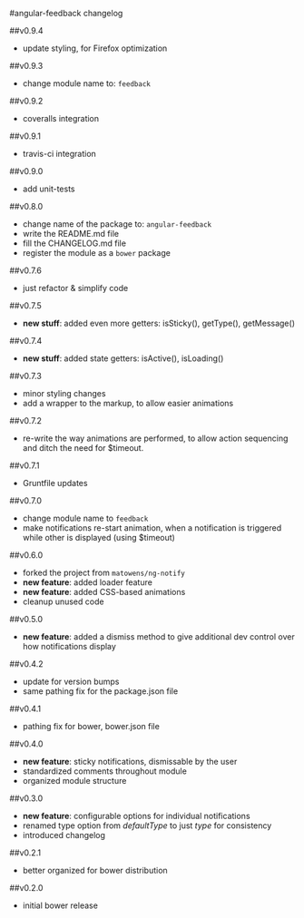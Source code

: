 #angular-feedback changelog

##v0.9.4
- update styling, for Firefox optimization

##v0.9.3
- change module name to: `feedback`

##v0.9.2
- coveralls integration

##v0.9.1
- travis-ci integration

##v0.9.0
- add unit-tests

##v0.8.0
- change name of the package to: `angular-feedback`
- write the README.md file
- fill the CHANGELOG.md file
- register the module as a `bower` package

##v0.7.6
- just refactor & simplify code

##v0.7.5
- **new stuff**: added even more getters: isSticky(), getType(), getMessage()

##v0.7.4
- **new stuff**: added state getters: isActive(), isLoading()

##v0.7.3
- minor styling changes
- add a wrapper to the markup, to allow easier animations

##v0.7.2
- re-write the way animations are performed, to allow action sequencing and ditch the need for $timeout.

##v0.7.1
- Gruntfile updates

##v0.7.0
- change module name to `feedback`
- make notifications re-start animation, when a notification is triggered while other is displayed (using $timeout)

##v0.6.0
- forked the project from `matowens/ng-notify`
- **new feature**: added loader feature
- **new feature**: added CSS-based animations
- cleanup unused code

##v0.5.0
- **new feature**: added a dismiss method to give additional dev control over how notifications display

##v0.4.2
- update for version bumps
- same pathing fix for the package.json file

##v0.4.1
- pathing fix for bower, bower.json file

##v0.4.0
- **new feature**: sticky notifications, dismissable by the user
- standardized comments throughout module
- organized module structure

##v0.3.0
- **new feature**: configurable options for individual notifications
- renamed type option from *defaultType* to just *type* for consistency
- introduced changelog

##v0.2.1
- better organized for bower distribution

##v0.2.0
- initial bower release
